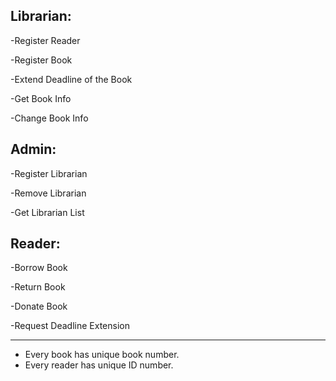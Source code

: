 Librarian:
--------------------
-Register Reader

-Register Book

-Extend Deadline of the Book

-Get Book Info

-Change Book Info

Admin:
--------------------
-Register Librarian

-Remove Librarian

-Get Librarian List

Reader:
--------------------
-Borrow Book

-Return Book

-Donate Book

-Request Deadline Extension

--------------------
* Every book has unique book number.
* Every reader has unique ID number.
